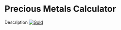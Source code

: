# Precious Metals Calculator
Description
[![Gold](https://dvasquez4155.github.io/Precious-Metals-Calculator/assets/images/icon.png)](https://dvasquez4155.github.io/Precious-Metals-Calculator)
